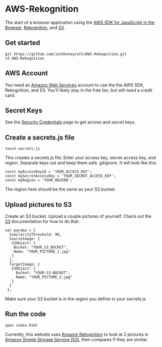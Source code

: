 # AWS-Rekognition

The start of a browser application using the [AWS SDK for JavaScript in the Browser](https://aws.amazon.com/sdk-for-browser/), [Rekognition](https://aws.amazon.com/rekognition/), and [S3](http://aws.amazon.com/s3).

## Get started

    git https://github.com/joshhoneycutt/AWS-Rekognition.git
    cd AWS-Rekognition

## AWS Account

You need an [Amazon Web Services](https://aws.amazon.com/console/) account to use the the AWS SDK, Rekognition, and S3. You'll likely stay in the free tier, but will need a credit card.

## Secret Keys

See the [Security Credentials](http://aws.amazon.com/security-credentials) page to get access and secret keys.

## Create a secrets.js file

    touch secrets.js

This creates a secrets.js file. Enter your access key, secret access key, and region. Separate keys out and keep them safe .gitignore. It will look like this:

	const myAccessKeyId = 'YOUR_ACCESS_KEY';
	const mySecretAccessKey = 'YOUR_SECRET_ACCESS_KEY';
	const myRegion = 'YOUR_REGION';

The region here should be the same as your S3 bucket.

## Upload pictures to S3

Create an S3 bucket. Upload a couple pictures of yourself. Check out the [S3](http://aws.amazon.com/s3) documentation for how to do that.   

	var params = {
	  SimilarityThreshold: 90,
	  SourceImage: {
	   S3Object: {
	    Bucket: "YOUR_S3_BUCKET",
	    Name: "YOUR_PICTURE_1.jpg"
	   }
	  },
	  TargetImage: {
	   S3Object: {
	     Bucket: "YOUR-S3-BUCKET",
	     Name: "YOUR_PICTURE_2.jpg"
	   }
	  }
	 };

Make sure your S3 bucket is in the region you define in your secrets.js

## Run the code 

	open index.html

Currently, this website uses [Amazon Rekognition](https://aws.amazon.com/rekognition/) to look at 2 pictures in [Amazon Simple Storage Service (S3)](http://aws.amazon.com/s3), then compares if they are similar.
